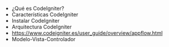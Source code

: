 

* ¿Qué es CodeIgniter?
* Características CodeIgniter
* Instalar CodeIgniter
* Arquitectura CodeIgniter
 * https://www.codeigniter.es/user_guide/overview/appflow.html
* Modelo-Vista-Controlador
